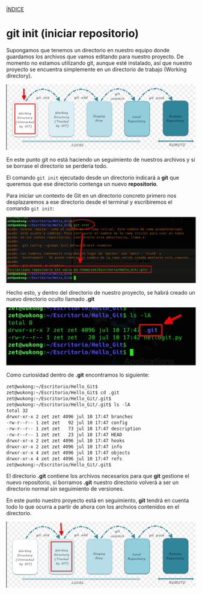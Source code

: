 [ÍNDICE](https://github.com/JoseFerDel/Guia_Git_GitHub/blob/Zet_main/README.md)

# **git init (iniciar repositorio)**

Supongamos que tenemos un directorio en nuestro equipo donde guardamos los archivos que vamos editando para nuestro proyecto.
De momento no estamos utilizando git, aunque esté instalado, así que nuestro proyecto se encuentra simplemente en un directorio de trabajo (Working directory).

![git_areas.png](/IMG/Git_areas_01.png "git init")

En este punto git no está haciendo un seguimiento de nuestros archivos y si se borrase el directorio se perdería todo.

El comando `git init` ejecutado desde un directorio indicará a **git** que queremos que ese directorio contenga un nuevo **repositorio**.

Para iniciar un contexto de Git en un directorio concreto primero nos desplazaremos a ese directorio desde el terminal y escribiremos el comando `git init`:

![git_init_01](/IMG/git_init_01.jpg "git_init")

Hecho esto, y dentro del directorio de nuestro proyecto, se habrá creado un nuevo directorio oculto llamado **.git**

![git_init_02](/IMG/git_init_02.jpg ".git")

Como curiosidad dentro de **.git** encontramos lo siguiente: 
```
zet@wukong:~/Escritorio/Hello_Git$ 
zet@wukong:~/Escritorio/Hello_Git$ cd .git
zet@wukong:~/Escritorio/Hello_Git/.git$ 
zet@wukong:~/Escritorio/Hello_Git/.git$ ls -lA
total 32
drwxr-xr-x 2 zet zet 4096 jul 10 17:47 branches
-rw-r--r-- 1 zet zet   92 jul 10 17:47 config
-rw-r--r-- 1 zet zet   73 jul 10 17:47 description
-rw-r--r-- 1 zet zet   23 jul 10 17:47 HEAD
drwxr-xr-x 2 zet zet 4096 jul 10 17:47 hooks
drwxr-xr-x 2 zet zet 4096 jul 10 17:47 info
drwxr-xr-x 4 zet zet 4096 jul 10 17:47 objects
drwxr-xr-x 4 zet zet 4096 jul 10 17:47 refs
zet@wukong:~/Escritorio/Hello_Git/.git$ 
```
El directorio **.git** contiene los archivos necesarios para que **git** gestione el nuevo repositorio, si borramos **.git** nuestro directorio volverá a ser un directorio normal sin seguimiento de versiones.

En este punto nuestro proyecto está en seguimiento, **git** tendrá en cuenta todo lo que ocurra a partir de ahora con los archvios contenidos en el directorio.

![git_areas.png](/IMG/Git_areas_02.png "git init")

